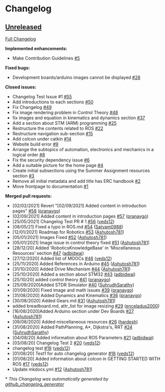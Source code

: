 # Changelog

## [Unreleased](https://github.com/ERC-BPGC/handbook/tree/HEAD)

[Full Changelog](https://github.com/ERC-BPGC/handbook/compare/ef9957bc9c7386b7735728f7016ccb5eb2a81e79...HEAD)

**Implemented enhancements:**

- Make Contribution Guidelines [\#5](https://github.com/ERC-BPGC/handbook/issues/5)

**Fixed bugs:**

- Development boards/arduino images cannot be displayed [\#28](https://github.com/ERC-BPGC/handbook/issues/28)

**Closed issues:**

- Changelog Test Issue \#1 [\#55](https://github.com/ERC-BPGC/handbook/issues/55)
- Add introductions to each sections [\#50](https://github.com/ERC-BPGC/handbook/issues/50)
- Fix Changelog [\#49](https://github.com/ERC-BPGC/handbook/issues/49)
- Fix image rendering problem in Control Theory [\#48](https://github.com/ERC-BPGC/handbook/issues/48)
- fix images and equation in kinematics and dynamics section [\#37](https://github.com/ERC-BPGC/handbook/issues/37)
- Add a section about STM \(ARM\) programming [\#25](https://github.com/ERC-BPGC/handbook/issues/25)
- Restructure the contents related to ROS [\#22](https://github.com/ERC-BPGC/handbook/issues/22)
- Restructure navigation sub-section  [\#15](https://github.com/ERC-BPGC/handbook/issues/15)
- Add colcon under catkin [\#14](https://github.com/ERC-BPGC/handbook/issues/14)
- Website build error [\#9](https://github.com/ERC-BPGC/handbook/issues/9)
- Arrange the subtopics of automation, electronics and mechanics in a logical order [\#8](https://github.com/ERC-BPGC/handbook/issues/8)
- Fix the security dependency issue [\#6](https://github.com/ERC-BPGC/handbook/issues/6)
- Add a suitable picture for the home page [\#4](https://github.com/ERC-BPGC/handbook/issues/4)
- Create initial subsections using the Summer Assignment resources section [\#3](https://github.com/ERC-BPGC/handbook/issues/3)
- Remove all initial metadata and add title has ERC handbook [\#2](https://github.com/ERC-BPGC/handbook/issues/2)
- Move frontpage to documentation [\#1](https://github.com/ERC-BPGC/handbook/issues/1)

**Merged pull requests:**

- \[02/02/2021\] Revert "\[02/09/2021\] Added content in introduction pages" [\#58](https://github.com/ERC-BPGC/handbook/pull/58) ([pranavgo](https://github.com/pranavgo))
- \[02/09/2021\] Added content in introduction pages [\#57](https://github.com/ERC-BPGC/handbook/pull/57) ([pranavgo](https://github.com/pranavgo))
- \[25/05/2021\] Changelog Test PR \# 1 [\#56](https://github.com/ERC-BPGC/handbook/pull/56) ([veds12](https://github.com/veds12))
- \[08/05/21\] Fixed a typo in ROS.md [\#54](https://github.com/ERC-BPGC/handbook/pull/54) ([Satyam0988](https://github.com/Satyam0988))
- \[12/01/2021\] Roadmap for Robotics [\#53](https://github.com/ERC-BPGC/handbook/pull/53) ([Ashutosh781](https://github.com/Ashutosh781))
- \[05/01/2021\] Images Fixed [\#52](https://github.com/ERC-BPGC/handbook/pull/52) ([Ashutosh781](https://github.com/Ashutosh781))
- \[05/01/2021\] Image issue in control theory fixed [\#51](https://github.com/ERC-BPGC/handbook/pull/51) ([Ashutosh781](https://github.com/Ashutosh781))
- \[28/12/20\] Added 'RoboticsKnowledgeBase' in 'Miscellaneous Resources' section  [\#47](https://github.com/ERC-BPGC/handbook/pull/47) ([adbidwai](https://github.com/adbidwai))
- \[27/12/2020\] Added list of MOOCs [\#46](https://github.com/ERC-BPGC/handbook/pull/46) ([veds12](https://github.com/veds12))
- \[25/11/2020\] Added References in Arduino [\#45](https://github.com/ERC-BPGC/handbook/pull/45) ([Ashutosh781](https://github.com/Ashutosh781))
- \[31/10/2020\] Added Drive Mechanism [\#44](https://github.com/ERC-BPGC/handbook/pull/44) ([Ashutosh781](https://github.com/Ashutosh781))
- \[25/10/2020\] Added a section about STM32  [\#43](https://github.com/ERC-BPGC/handbook/pull/43) ([adbidwai](https://github.com/adbidwai))
- \[25/10/20\] added control theory [\#41](https://github.com/ERC-BPGC/handbook/pull/41) ([pranavgo](https://github.com/pranavgo))
- \[25/09/2020\]Added STDR Simulator [\#40](https://github.com/ERC-BPGC/handbook/pull/40) ([SuhrudhSarathy](https://github.com/SuhrudhSarathy))
- \[01/09/2020\] Fixed image and math issues [\#39](https://github.com/ERC-BPGC/handbook/pull/39) ([pranavgo](https://github.com/pranavgo))
- \[31/08/2020\] Added Dynamics and Kinematics [\#36](https://github.com/ERC-BPGC/handbook/pull/36) ([pranavgo](https://github.com/pranavgo))
- \[30/08/2020\] Added Gears.md [\#31](https://github.com/ERC-BPGC/handbook/pull/31) ([Ashutosh781](https://github.com/Ashutosh781))
- added breadboard.md, attr\_list for image resizing [\#29](https://github.com/ERC-BPGC/handbook/pull/29) ([enceladus2000](https://github.com/enceladus2000))
- \[16/08/2020\]Added Arduino section under Dev Boards [\#27](https://github.com/ERC-BPGC/handbook/pull/27) ([Ashutosh781](https://github.com/Ashutosh781))
- \[09/08/2020\] Added miscellaneous resources [\#26](https://github.com/ERC-BPGC/handbook/pull/26) ([hardesh](https://github.com/hardesh))
- \[31/08/2020\] Added PathPlanning, A\*, Dijkstra's, RRT [\#24](https://github.com/ERC-BPGC/handbook/pull/24) ([SuhrudhSarathy](https://github.com/SuhrudhSarathy))
- \[04/08/20\] Added information about ROS Parameters [\#21](https://github.com/ERC-BPGC/handbook/pull/21) ([adbidwai](https://github.com/adbidwai))
- \[03/08/20\] Changelog Test 2 [\#20](https://github.com/ERC-BPGC/handbook/pull/20) ([veds12](https://github.com/veds12))
- changelog test [\#19](https://github.com/ERC-BPGC/handbook/pull/19) ([veds12](https://github.com/veds12))
- \[01/08/20\] Test1 for auto changelog generator [\#18](https://github.com/ERC-BPGC/handbook/pull/18) ([veds12](https://github.com/veds12))
- \[01/08/20\] Added information about colcon in GETTING STARTED WITH ROS [\#17](https://github.com/ERC-BPGC/handbook/pull/17) ([veds12](https://github.com/veds12))
- Update mkdocs.yml [\#12](https://github.com/ERC-BPGC/handbook/pull/12) ([Ashutosh781](https://github.com/Ashutosh781))



\* *This Changelog was automatically generated by [github_changelog_generator](https://github.com/github-changelog-generator/github-changelog-generator)*
